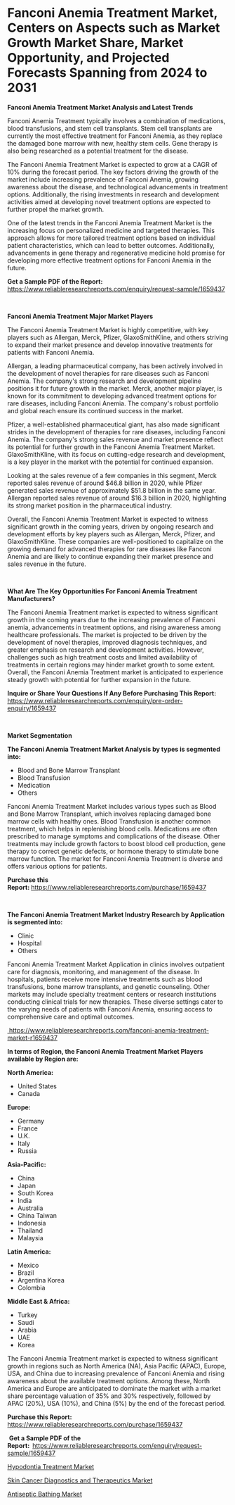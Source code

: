 <p><h1>Fanconi Anemia Treatment Market, Centers on Aspects such as Market Growth Market Share, Market Opportunity, and Projected Forecasts Spanning from 2024 to 2031</h1></p><p><strong>Fanconi Anemia Treatment Market Analysis and Latest Trends</strong></p>
<p><p>Fanconi Anemia Treatment typically involves a combination of medications, blood transfusions, and stem cell transplants. Stem cell transplants are currently the most effective treatment for Fanconi Anemia, as they replace the damaged bone marrow with new, healthy stem cells. Gene therapy is also being researched as a potential treatment for the disease.</p><p>The Fanconi Anemia Treatment Market is expected to grow at a CAGR of 10% during the forecast period. The key factors driving the growth of the market include increasing prevalence of Fanconi Anemia, growing awareness about the disease, and technological advancements in treatment options. Additionally, the rising investments in research and development activities aimed at developing novel treatment options are expected to further propel the market growth.</p><p>One of the latest trends in the Fanconi Anemia Treatment Market is the increasing focus on personalized medicine and targeted therapies. This approach allows for more tailored treatment options based on individual patient characteristics, which can lead to better outcomes. Additionally, advancements in gene therapy and regenerative medicine hold promise for developing more effective treatment options for Fanconi Anemia in the future.</p></p>
<p><strong>Get a Sample PDF of the Report:&nbsp;</strong> <a href="https://www.reliableresearchreports.com/enquiry/request-sample/1659437">https://www.reliableresearchreports.com/enquiry/request-sample/1659437</a></p>
<p>&nbsp;</p>
<p><strong>Fanconi Anemia Treatment Major Market Players</strong></p>
<p><p>The Fanconi Anemia Treatment Market is highly competitive, with key players such as Allergan, Merck, Pfizer, GlaxoSmithKline, and others striving to expand their market presence and develop innovative treatments for patients with Fanconi Anemia. </p><p>Allergan, a leading pharmaceutical company, has been actively involved in the development of novel therapies for rare diseases such as Fanconi Anemia. The company's strong research and development pipeline positions it for future growth in the market. Merck, another major player, is known for its commitment to developing advanced treatment options for rare diseases, including Fanconi Anemia. The company's robust portfolio and global reach ensure its continued success in the market.</p><p>Pfizer, a well-established pharmaceutical giant, has also made significant strides in the development of therapies for rare diseases, including Fanconi Anemia. The company's strong sales revenue and market presence reflect its potential for further growth in the Fanconi Anemia Treatment Market. GlaxoSmithKline, with its focus on cutting-edge research and development, is a key player in the market with the potential for continued expansion.</p><p>Looking at the sales revenue of a few companies in this segment, Merck reported sales revenue of around $46.8 billion in 2020, while Pfizer generated sales revenue of approximately $51.8 billion in the same year. Allergan reported sales revenue of around $16.3 billion in 2020, highlighting its strong market position in the pharmaceutical industry.</p><p>Overall, the Fanconi Anemia Treatment Market is expected to witness significant growth in the coming years, driven by ongoing research and development efforts by key players such as Allergan, Merck, Pfizer, and GlaxoSmithKline. These companies are well-positioned to capitalize on the growing demand for advanced therapies for rare diseases like Fanconi Anemia and are likely to continue expanding their market presence and sales revenue in the future.</p></p>
<p>&nbsp;</p>
<p><strong>What Are The Key Opportunities For Fanconi Anemia Treatment Manufacturers?</strong></p>
<p><p>The Fanconi Anemia Treatment market is expected to witness significant growth in the coming years due to the increasing prevalence of Fanconi anemia, advancements in treatment options, and rising awareness among healthcare professionals. The market is projected to be driven by the development of novel therapies, improved diagnosis techniques, and greater emphasis on research and development activities. However, challenges such as high treatment costs and limited availability of treatments in certain regions may hinder market growth to some extent. Overall, the Fanconi Anemia Treatment market is anticipated to experience steady growth with potential for further expansion in the future.</p></p>
<p><strong>Inquire or Share Your Questions If Any Before Purchasing This Report:</strong> <a href="https://www.reliableresearchreports.com/enquiry/pre-order-enquiry/1659437">https://www.reliableresearchreports.com/enquiry/pre-order-enquiry/1659437</a></p>
<p>&nbsp;</p>
<p><strong>Market Segmentation</strong></p>
<p><strong>The Fanconi Anemia Treatment Market Analysis by types is segmented into:</strong></p>
<p><ul><li>Blood and Bone Marrow Transplant</li><li>Blood Transfusion</li><li>Medication</li><li>Others</li></ul></p>
<p><p>Fanconi Anemia Treatment Market includes various types such as Blood and Bone Marrow Transplant, which involves replacing damaged bone marrow cells with healthy ones. Blood Transfusion is another common treatment, which helps in replenishing blood cells. Medications are often prescribed to manage symptoms and complications of the disease. Other treatments may include growth factors to boost blood cell production, gene therapy to correct genetic defects, or hormone therapy to stimulate bone marrow function. The market for Fanconi Anemia Treatment is diverse and offers various options for patients.</p></p>
<p><strong>Purchase this Report:&nbsp;</strong><a href="https://www.reliableresearchreports.com/purchase/1659437">https://www.reliableresearchreports.com/purchase/1659437</a></p>
<p>&nbsp;</p>
<p><strong>The Fanconi Anemia Treatment Market Industry Research by Application is segmented into:</strong></p>
<p><ul><li>Clinic</li><li>Hospital</li><li>Others</li></ul></p>
<p><p>Fanconi Anemia Treatment Market Application in clinics involves outpatient care for diagnosis, monitoring, and management of the disease. In hospitals, patients receive more intensive treatments such as blood transfusions, bone marrow transplants, and genetic counseling. Other markets may include specialty treatment centers or research institutions conducting clinical trials for new therapies. These diverse settings cater to the varying needs of patients with Fanconi Anemia, ensuring access to comprehensive care and optimal outcomes.</p></p>
<p><a href="https://www.reliableresearchreports.com/fanconi-anemia-treatment-market-r1659437">&nbsp;https://www.reliableresearchreports.com/fanconi-anemia-treatment-market-r1659437</a></p>
<p><strong>In terms of Region, the Fanconi Anemia Treatment Market Players available by Region are:</strong></p>
<p>
    <p> <strong> North America: </strong>
        <ul>
            <li>United States</li>
            <li>Canada</li>
        </ul>
        </p> 
    <p> <strong> Europe: </strong>
        <ul>
            <li>Germany</li>
            <li>France</li>
            <li>U.K.</li>
            <li>Italy</li>
            <li>Russia</li>
        </ul>
        </p> 
    <p> <strong> Asia-Pacific: </strong>
        <ul>
            <li>China</li>
            <li>Japan</li>
            <li>South Korea</li>
            <li>India</li>
            <li>Australia</li>
            <li>China Taiwan</li>
            <li>Indonesia</li>
            <li>Thailand</li>
            <li>Malaysia</li>
        </ul>
        </p> 
    <p> <strong> Latin America: </strong>
        <ul>
            <li>Mexico</li>
            <li>Brazil</li>
            <li>Argentina Korea</li>
            <li>Colombia</li>
        </ul>
        </p> 
    <p> <strong> Middle East & Africa: </strong>
        <ul>
            <li>Turkey</li>
            <li>Saudi</li>
            <li>Arabia</li>
            <li>UAE</li>
            <li>Korea</li>
        </ul>
    </p>
    </p>
<p><p>The Fanconi Anemia Treatment market is expected to witness significant growth in regions such as North America (NA), Asia Pacific (APAC), Europe, USA, and China due to increasing prevalence of Fanconi Anemia and rising awareness about the available treatment options. Among these, North America and Europe are anticipated to dominate the market with a market share percentage valuation of 35% and 30% respectively, followed by APAC (20%), USA (10%), and China (5%) by the end of the forecast period.</p></p>
<p><strong>Purchase this Report: </strong><a href="https://www.reliableresearchreports.com/purchase/1659437">https://www.reliableresearchreports.com/purchase/1659437</a></p>
<p>&nbsp;<strong>Get a Sample PDF of the Report:&nbsp;&nbsp;</strong><a href="https://www.reliableresearchreports.com/enquiry/request-sample/1659437">https://www.reliableresearchreports.com/enquiry/request-sample/1659437</a></p>
<p><strong></strong></p>
<p><p><a href="https://github.com/Sherrillcrooksxa8i18ucf2m/Market-Research-Report-List-3/blob/main/hypodontia-treatment-market.md">Hypodontia Treatment Market</a></p><p><a href="https://github.com/derrinmiltonellis35gcl/Market-Research-Report-List-4/blob/main/skin-cancer-diagnostics-and-therapeutics-market.md">Skin Cancer Diagnostics and Therapeutics Market</a></p><p><a href="https://github.com/AlysaLedner2023/Market-Research-Report-List-2/blob/main/antiseptic-bathing-market.md">Antiseptic Bathing Market</a></p></p>